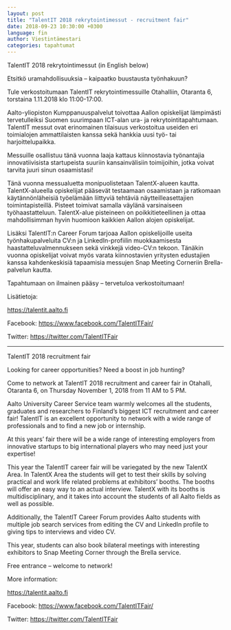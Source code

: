 ```yaml
---
layout: post
title: "TalentIT 2018 rekrytointimessut - recruitment fair"
date: 2018-09-23 10:30:00 +0300
language: fin
author: Viestintämestari
categories: tapahtumat
---
```

TalentIT 2018 rekrytointimessut (in English below)

Etsitkö uramahdollisuuksia – kaipaatko buustausta työnhakuun?

Tule verkostoitumaan TalentIT rekrytointimessuille Otahalliin, Otaranta 6, torstaina 1.11.2018 klo 11:00-17:00.

Aalto-yliopiston Kumppanuuspalvelut toivottaa Aallon opiskelijat lämpimästi tervetulleiksi Suomen suurimpaan ICT-alan ura- ja rekrytointitapahtumaan. TalentIT messut ovat erinomainen tilaisuus verkostoitua useiden eri toimialojen ammattilaisten kanssa sekä hankkia uusi työ- tai harjoittelupaikka.

Messuille osallistuu tänä vuonna laaja kattaus kiinnostavia työnantajia innovatiivisista startupeista suuriin kansainvälisiin toimijoihin, jotka voivat tarvita juuri sinun osaamistasi!

Tänä vuonna messualuetta monipuolistetaan TalentX-alueen kautta. TalentX-alueella opiskelijat pääsevät testaamaan osaamistaan ja ratkomaan käytännönläheisiä työelämään liittyviä tehtäviä näytteilleasettajien toimintapisteillä. Pisteet toimivat samalla väylänä varsinaiseen työhaastatteluun. TalentX-alue pisteineen on poikkitieteellinen ja ottaa mahdollisimman hyvin huomioon kaikkien Aallon alojen opiskelijat.

Lisäksi TalentIT:n Career Forum tarjoaa Aallon opiskelijoille useita työnhakupalveluita CV:n ja LinkedIn-profiilin muokkaamisesta haastatteluvalmennukseen sekä vinkkejä video-CV:n tekoon. Tänäkin vuonna opiskelijat voivat myös varata kiinnostavien yritysten edustajien kanssa kahdenkeskisiä tapaamisia messujen Snap Meeting Corneriin Brella-palvelun kautta.

Tapahtumaan on ilmainen pääsy – tervetuloa verkostoitumaan!

Lisätietoja:

<https://talentit.aalto.fi>

Facebook: <https://www.facebook.com/TalentITFair/>

Twitter: <https://twitter.com/TalentITFair>

____________________________________________________

TalentIT 2018 recruitment fair

Looking for career opportunities? Need a boost in job hunting?

Come to network at TalentIT 2018 recruitment and career fair in Otahalli, Otaranta 6, on Thursday November 1, 2018 from 11 AM to 5 PM.

Aalto University Career Service team warmly welcomes all the students, graduates and researchers to Finland’s biggest ICT recruitment and career fair! TalentIT is an excellent opportunity to network with a wide range of professionals and to find a new job or internship.

At this years’ fair there will be a wide range of interesting employers from innovative startups to big international players who may need just your expertise!

This year the TalentIT career fair will be variegated by the new TalentX Area. In TalentX Area the students will get to test their skills by solving practical and work life related problems at exhibitors’ booths. The booths will offer an easy way to an actual interview. TalentX with its booths is multidisciplinary, and it takes into account the students of all Aalto fields as well as possible.

Additionally, the TalentIT Career Forum provides Aalto students with multiple job search services from editing the CV and LinkedIn profile to giving tips to interviews and video CV.

This year, students can also book bilateral meetings with interesting exhibitors to Snap Meeting Corner through the Brella service.

Free entrance – welcome to network!

More information:

<https://talentit.aalto.fi>

Facebook: <https://www.facebook.com/TalentITFair/>

Twitter: <https://twitter.com/TalentITFair>